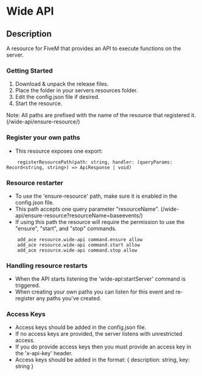# Wide API

## Description

A resource for FiveM that provides an API to execute functions on the server.

### Getting Started

1. Download & unpack the release files.
2. Place the folder in your servers resources folder.
3. Edit the config.json file if desired.
4. Start the resource.

Note: All paths are prefixed with the name of the resource that registered it. (/wide-api/ensure-resource/)

### Register your own paths

- This resource exposes one export:

```
    registerResourcePath(path: string, handler: (queryParams: Record<string, string>) => ApiResponse | void)
```

### Resource restarter

- To use the 'ensure-resource' path, make sure it is enabled in the config.json file.
- This path accepts one query parameter "resourceName". (/wide-api/ensure-resource?resourceName=baseevents/)
- If using this path the resource will require the permission to use the "ensure", "start", and "stop" commands.

```
    add_ace resource.wide-api command.ensure allow
    add_ace resource.wide-api command.start allow
    add_ace resource.wide-api command.stop allow
```

### Handling resource restarts

- When the API starts listening the 'wide-api:startServer' command is triggered.
- When creating your own paths you can listen for this event and re-register any paths you've created.

### Access Keys

- Access keys should be added in the config.json file.
- If no access keys are provided, the server listens with unrestricted access.
- If you do provide access keys then you must provide an access key in the 'x-api-key' header.
- Access keys should be added in the format: { description: string, key: string }
